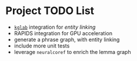# Project TODO List

  - [`kglab`](https://github.com/DerwenAI/kglab) integration for *entity linking*
  - RAPIDS integration for GPU acceleration
  - generate a phrase graph, with entity linking
  - include more unit tests
  - leverage `neuralcoref` to enrich the lemma graph
